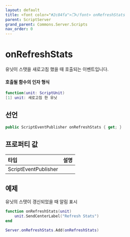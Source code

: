 ```yaml
---
layout: default
title: <font color="#2c84fa">❒</font> onRefreshStats
parent: ScriptServer
grand_parent: Commons.Server.Scripts
nav_order: 0
---
```


<!-- 아래로 편집 -->


# onRefreshStats
유닛이 스탯을 새로고침 했을 때 호출되는 이벤트입니다. 

#### 호출될 함수의 인자 형식
```lua
function(unit: ScriptUnit)
[1] unit: 새로고침 한 유닛
```

## 선언
```cs
public ScriptEventPublisher onRefreshStats { get; }
```

## 프로퍼티 값

|타입|설명|
|:-|:-|
|ScriptEventPublisher|

## 예제 
유닛의 스탯이 갱신되었을 때 알림 표시
```lua
function onRefreshStats(unit)
    unit.SendCenterLabel("Refresh Stats")
end

Server.onRefreshStats.Add(onRefreshStats)
```